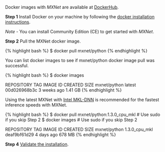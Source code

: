 Docker images with *MXNet* are available at [DockerHub](https://hub.docker.com/r/mxnet/).

**Step 1** Install Docker on your machine by following the [docker installation
instructions](https://docs.docker.com/docker-for-mac/install/#install-and-run-docker-for-mac).

*Note* - You can install Community Edition (CE) to get started with *MXNet*.

**Step 2** Pull the MXNet docker image.

{% highlight bash %}
$ docker pull mxnet/python
{% endhighlight %}

You can list docker images to see if mxnet/python docker image pull was successful.

{% highlight bash %}
$ docker images

REPOSITORY TAG IMAGE ID CREATED SIZE
mxnet/python latest 00d026968b3c 3 weeks ago 1.41 GB
{% endhighlight %}

Using the latest MXNet with [Intel MKL-DNN](https://github.com/intel/mkl-dnn) is
recommended for the
fastest inference speeds with MXNet.

{% highlight bash %}
$ docker pull mxnet/python:1.3.0_cpu_mkl # Use sudo if you skip Step 2
$ docker images # Use sudo if you skip Step 2

REPOSITORY TAG IMAGE ID CREATED SIZE
mxnet/python 1.3.0_cpu_mkl deaf9bf61d29 4 days ago 678 MB
{% endhighlight %}

**Step 4** <a href="/get_started/validate_mxnet.html">Validate the installation</a>.